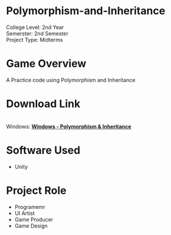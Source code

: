 # Polymorphism-and-Inheritance
<p>College Level: 2nd Year
<br>Semerster: 2nd Semester
<br>Project Type: Midterms
</p>

# Game Overview
A Practice code using Polymorphism and Inheritance

# Download Link
<br>Windows: [**Windows - Polymorphism & Inheritance**](https://drive.google.com/file/d/1L2q-3RqYWpqujiRmuK5S27KC0ehaM-WC/view?usp=sharing)

# Software Used
- Unity

# Project Role
- Programemr
- UI Artist
- Game Producer
- Game Design
